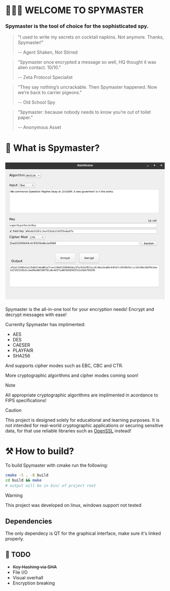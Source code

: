 # 🕵🏽‍♂️ WELCOME TO SPYMASTER

### Spymaster is the tool of choice for the sophisticated spy.

> "I used to write my secrets on cocktail napkins. Not anymore. Thanks, Spymaster!"
>
> -- Agent Shaken, Not Stirred

> "Spymaster once encrypted a message so well, HQ thought it was alien contact. 10/10."
>
> -- Zeta Protocol Specialist

> "They say nothing’s uncrackable. Then Spymaster happened. Now we’re back to carrier pigeons."
>
> -- Old School Spy

> "Spymaster: because nobody needs to know you’re out of toilet paper."
>
> -- Anonymous Asset

# 💭 What is Spymaster?

## ![screenshot](docs/screenshot.png)

Spymaster is the all-in-one tool for your encryption needs!
Encrypt and decrypt messages with ease!

Currenlty Spymaster has implimented:

- AES
- DES
- CAESER
- PLAYFAIR
- SHA256

And supports cipher modes such as EBC, CBC and CTR.

More cryptographic algorithms and cipher modes coming soon!

> [!NOTE]
> All appropriate cryptographic algorithms are implimented in acordance to FIPS specifications!

> [!CAUTION]
> This project is designed solely for educational and learning purposes. It is not intended for real-world cryptographic applications or securing sensitive data, for that use reliable libraries such as [OpenSSL](https://www.openssl.org/) instead!

# ⚒️ How to build?

To build Spymaster with cmake run the following:

```bash
cmake -S . -B build
cd build && make
# output will be in bin/ of project root
```

> [!WARNING]
> This project was developed on linux, windows support not tested

## Dependencies

The only dependecy is QT for the graphical interface, make sure it's linked properly.

## 🎯 TODO

- ~~Key Hashing via SHA~~
- File I/O
- Visual overhall
- Encryption breaking
